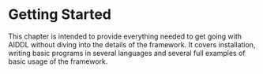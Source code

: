 # Getting Started

This chapter is intended to provide everything needed to get going with AIDDL
without diving into the details of the framework. It covers installation, writing
basic programs in several languages and several full examples of basic usage of 
the framework.